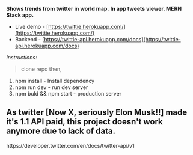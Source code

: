 **Shows trends from twitter in world map.**
**In app tweets viewer. MERN Stack app.**

- Live demo -
  [https://twittie.herokuapp.com/](https://twittie.herokuapp.com/)
- Backend -
  [https://twittie-api.herokuapp.com/docs](https://twittie-api.herokuapp.com/docs)

_Instructions:_

> clone repo then,

1.  npm install - Install dependency
2.  npm run dev - run dev server
3.  npm buld && npm start - production server

 <h2>As twitter [Now X, seriously Elon Musk!!] made it's 1.1 API paid, this project doesn't work anymore due to lack of data.
 </h2>
https://developer.twitter.com/en/docs/twitter-api/v1
